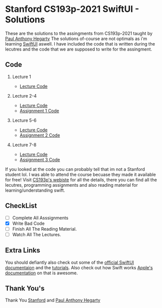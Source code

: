 # Stanford CS193p-2021 SwiftUI - Solutions

These are the solutions to the assingments from CS193p-2021 taught by [Paul Anthony Hegarty](https://profiles.stanford.edu/paul-hegarty) 
The solutions of-course are not optimals as i'm learning [SwiftUI](https://developer.apple.com/xcode/swiftui/) aswell. 
I have included the code that is written during the lecutres and the code that we are supposed to write for the assingment. 

## Code

1. Lecture 1 
    - [Lecture Code](https://github.com/OneUpWallStreet/Stanford-CS193p-2021-Solutions/tree/master/Lecture%201)
2. Lecture 2-4
    - [Lecture Code](https://github.com/OneUpWallStreet/Stanford-CS193p-2021-Solutions/tree/master/Lectures%202%2C3%2C4/Lectures%201%20to%204%20Code)
    - [Assignment 1 Code](https://github.com/OneUpWallStreet/Stanford-CS193p-2021-Solutions/tree/master/Lectures%202%2C3%2C4/Assignment%20Code)
    
3. Lecture 5-6
    - [Lecture Code](https://github.com/OneUpWallStreet/Stanford-CS193p-2021-Solutions/tree/master/Lectures%205%2C6/Lectures%205%20to%206%20Code)
    - [Assignment 2 Code](https://github.com/OneUpWallStreet/Stanford-CS193p-2021-Solutions/tree/master/Lectures%205%2C6/Assignment%20)

4. Lecture 7-8
    - [Lecture Code](https://github.com/OneUpWallStreet/Stanford-CS193p-2021-Solutions/tree/master/Lectures%207%2C8/Lectures%207%20to%208%20Code)
    - [Assignment 3 Code](https://github.com/OneUpWallStreet/Stanford-CS193p-2021-Solutions/tree/master/Lectures%207%2C8/Assignment)

If you looked at the code you can probably tell that im not a Stanford student lol. I was able to attend the course becuase they made it available for free! 
Visit [CS193p's webiste](https://cs193p.sites.stanford.edu)  for all the details, there you can find all the lecutres, programming assignments and also reading material for learning/understanding swift.

## CheckList

- [ ] Complete All Asssignments 
- [x] Write Bad Code
- [ ] Finish All The Reading Material.
- [ ] Watch All The Lectures.

## Extra Links

You should defiantly also check out some of the [official SwiftUI documentaion](https://developer.apple.com/tutorials/swiftui) and the [tutorials](https://developer.apple.com/tutorials/swiftui/creating-and-combining-views).
Also check out how Swift works [Apple's documentation](https://swift.org/documentation/) on that is awesome. 

## Thank You's

Thank You [Stanford](https://www.stanford.edu) and [Paul Anthony Hegarty](https://profiles.stanford.edu/paul-hegarty) 

